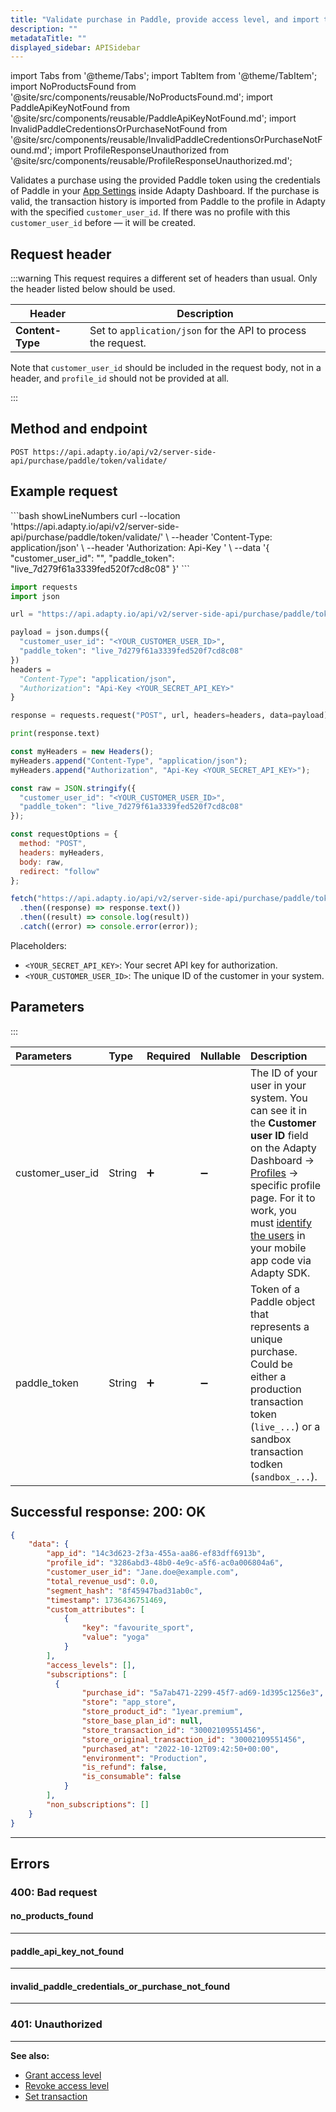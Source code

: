 ```yaml
---
title: "Validate purchase in Paddle, provide access level, and import transaction history from  Paddle with server-side API"
description: ""
metadataTitle: ""
displayed_sidebar: APISidebar
---
```


import Tabs from '@theme/Tabs';
import TabItem from '@theme/TabItem'; 
import NoProductsFound from '@site/src/components/reusable/NoProductsFound.md';
import PaddleApiKeyNotFound  from '@site/src/components/reusable/PaddleApiKeyNotFound.md';
import InvalidPaddleCredentionsOrPurchaseNotFound from '@site/src/components/reusable/InvalidPaddleCredentionsOrPurchaseNotFound.md';
import ProfileResponseUnauthorized from '@site/src/components/reusable/ProfileResponseUnauthorized.md';

Validates a purchase using the provided Paddle token using the credentials of Paddle in your [App Settings](https://app.adapty.io/settings/general) inside Adapty Dashboard. If the purchase is valid, the transaction history is imported from Paddle to the profile in Adapty with the specified `customer_user_id`. If there was no profile with this `customer_user_id` before — it will be created.

## Request header

:::warning
This request requires a different set of headers than usual. Only the header listed below should be used.

| **Header**       | **Description**                                              |
| ---------------- | ------------------------------------------------------------ |
| **Content-Type** | Set to `application/json` for the API to process the request. |

Note that `customer_user_id` should be included in the request body, not in a header, and `profile_id` should not be provided at all.

:::

## Method and endpoint

```http
POST https://api.adapty.io/api/v2/server-side-api/purchase/paddle/token/validate/
```

## Example request
<Tabs groupId="api-lang" queryString>
<TabItem value="curl" label="cURL" default>
  ```bash showLineNumbers
curl --location 'https://api.adapty.io/api/v2/server-side-api/purchase/paddle/token/validate/' \
--header 'Content-Type: application/json' \
--header 'Authorization: Api-Key <YOUR_SECRET_API_KEY>' \
--data '{
  "customer_user_id": "<YOUR_CUSTOMER_USER_ID>",
  "paddle_token": "live_7d279f61a3339fed520f7cd8c08"
}'
  ```
</TabItem>  
<TabItem value="python" label="Python" default>

```python showLineNumbers
import requests
import json

url = "https://api.adapty.io/api/v2/server-side-api/purchase/paddle/token/validate/"

payload = json.dumps({
  "customer_user_id": "<YOUR_CUSTOMER_USER_ID>",
  "paddle_token": "live_7d279f61a3339fed520f7cd8c08"
})
headers = 
  "Content-Type": "application/json",
  "Authorization": "Api-Key <YOUR_SECRET_API_KEY>"
}

response = requests.request("POST", url, headers=headers, data=payload)

print(response.text)
```
</TabItem>  
<TabItem value="js" label="JavaScript" default>  

```javascript showLineNumbers
const myHeaders = new Headers();
myHeaders.append("Content-Type", "application/json");
myHeaders.append("Authorization", "Api-Key <YOUR_SECRET_API_KEY>");

const raw = JSON.stringify({
  "customer_user_id": "<YOUR_CUSTOMER_USER_ID>",
  "paddle_token": "live_7d279f61a3339fed520f7cd8c08"
});

const requestOptions = {
  method: "POST",
  headers: myHeaders,
  body: raw,
  redirect: "follow"
};

fetch("https://api.adapty.io/api/v2/server-side-api/purchase/paddle/token/validate/", requestOptions)
  .then((response) => response.text())
  .then((result) => console.log(result))
  .catch((error) => console.error(error));
```
</TabItem>  
</Tabs>

Placeholders: 

- `<YOUR_SECRET_API_KEY>`: Your secret API key for authorization.
- `<YOUR_CUSTOMER_USER_ID>`: The unique ID of the customer in your system.

## Parameters

:::

| Parameters         | Type   | Required          | Nullable           | Description                                                  |
| :----------------- | :----- | :---------------- | :----------------- | :----------------------------------------------------------- |
| customer\_user\_id | String | :heavy_plus_sign: | :heavy_minus_sign: | The ID of your user in your system. You can see it in the **Customer user ID** field on the Adapty Dashboard -> [Profiles](https://app.adapty.io/profiles/users) -> specific profile page. For it to work, you must [identify the users](identifying-users) in your mobile app code via Adapty SDK. |
| paddle_token       | String | :heavy_plus_sign: | :heavy_minus_sign: | Token of a Paddle object that represents a unique purchase. Could be either a production transaction token (`live_...`) or a sandbox transaction todken (`sandbox_...`). |

## Successful response: 200: OK

```json showLineNumbers
{
    "data": {
        "app_id": "14c3d623-2f3a-455a-aa86-ef83dff6913b",
        "profile_id": "3286abd3-48b0-4e9c-a5f6-ac0a006804a6",
        "customer_user_id": "Jane.doe@example.com",
        "total_revenue_usd": 0.0,
        "segment_hash": "8f45947bad31ab0c",
        "timestamp": 1736436751469,
        "custom_attributes": [
            {
                "key": "favourite_sport",
                "value": "yoga"
            }
        ],
        "access_levels": [],
        "subscriptions": [
          {
                "purchase_id": "5a7ab471-2299-45f7-ad69-1d395c1256e3",
                "store": "app_store",
                "store_product_id": "1year.premium",
                "store_base_plan_id": null,
                "store_transaction_id": "30002109551456",
                "store_original_transaction_id": "30002109551456",
                "purchased_at": "2022-10-12T09:42:50+00:00",
                "environment": "Production",
                "is_refund": false,
                "is_consumable": false
            }
        ],
        "non_subscriptions": []
    }
}
```

---

## Errors

### 400: Bad request

#### no_products_found

<NoProductsFound />

---

#### paddle_api_key_not_found

<PaddleApiKeyNotFound />

---

#### invalid_paddle_credentials_or_purchase_not_found

<InvalidPaddleCredentionsOrPurchaseNotFound />

---

### 401: Unauthorized

<ProfileResponseUnauthorized />  

---

**See also:**

- [Grant access level](ss-grant-access-level)
- [Revoke access level](ss-revoke-access-level)
- [Set transaction](ss-set-transaction)